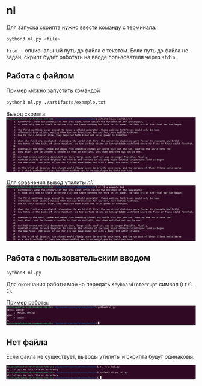 # nl

Для запуска скрипта нужно ввести команду с терминала:

```bash
python3 nl.py <file>
```

`file` -- опциональный путь до файла с текстом.
Если путь до файла не задан, скрипт будет работать на вводе 
пользователя через `stdin`.

## Работа с файлом

Пример можно запустить командой
```bash
python3 nl.py ./artifacts/example.txt
```

Вывод скрипта:
![image](artifacts/pictures/nl_file.png)

Для сравнения вывод утилиты *nl*:
![image](artifacts/pictures/nl_orig.png)

## Работа с пользовательским вводом

```bash
python3 nl.py
```

Для окончания работы можно передать `KeyboardInterrupt` символ (`Ctrl-C`).

Пример работы:
![image](artifacts/pictures/nl_stdin.png)

## Нет файла

Если файла не существует, выводы утилиты и скрипта будут одинаковы:

![image](artifacts/pictures/error.png)
